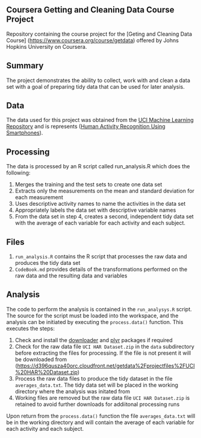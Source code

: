 ## Coursera Getting and Cleaning Data Course Project
Repository containing the course project for the [Geting and Cleaning Data Course] (https://www.coursera.org/course/getdata) offered by Johns Hopkins University on Coursera.

## Summary
The project demonstrates the ability to collect, work with and clean a data set with a goal of preparing tidy data that can be used for later analysis.

## Data
The data used for this project was obtained from the [UCI Machine Learning Repository](http://archive.ics.uci.edu/ml/index.html) and is represents ([Human Activity Recognition Using Smartphones](http://archive.ics.uci.edu/ml/datasets/Human+Activity+Recognition+Using+Smartphones)).

## Processing
The data is processed by an R script called run_analysis.R which does the following:
1.  Merges the training and the test sets to create one data set
2. Extracts only the measurements on the mean and standard deviation for each measurement
3. Uses descriptive activity names to name the activities in the data set
4. Appropriately labels the data set with descriptive variable names
5. From the data set in step 4, creates a second, independent tidy data set with the average of each variable for each activity and each subject.

## Files
1. `run_analysis.R` contains the R script that processes the raw data and produces the tidy data set
2. `CodeBook.md` provides details of the transformations performed on the raw data and the resulting data and variables

## Analysis
The code to perform the analysis is contained in the `run_analysys.R` script.  The source for the script must be loaded into the workspace, and the analysis can be initiated by executing the `process.data()` function.  This executes the steps:
1. Check and install the [downloader](http://cran.r-project.org/web/packages/downloader/index.html) and [plyr](http://cran.r-project.org/web/packages/plyr/index.html) packages if required
2. Check for the raw data file `UCI HAR Dataset.zip` in the `data` subdirectory before extracting the files for processing.  If the file is not present it will be downloaded from (https://d396qusza40orc.cloudfront.net/getdata%2Fprojectfiles%2FUCI%20HAR%20Dataset.zip)
3. Process the raw data files to produce the tidy dataset in the file `averages_data.txt`.  The tidy data set will be placed in the working directory where the analysis was initated from
4. Working files are removed but the raw data file `UCI HAR Dataset.zip` is retained to avoid further downloads for addiitonal processing runs

Upon return from the `process.data()` function the file `averages_data.txt` will be in the working directory and will contain the average of each variable for each activity and each subject.

